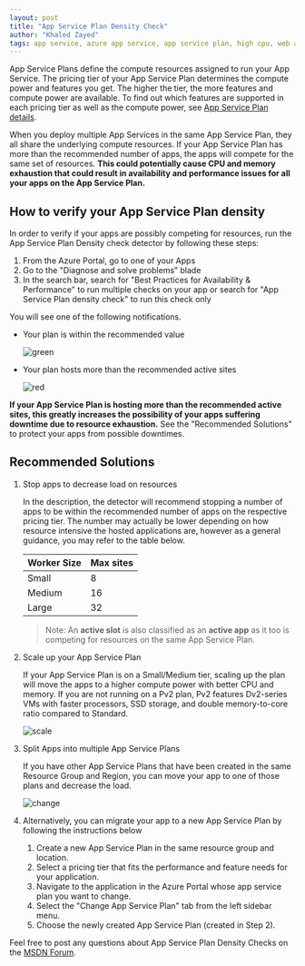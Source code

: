 ```yaml
---
layout: post
title: "App Service Plan Density Check"
author: "Khaled Zayed"
tags: app service, azure app service, app service plan, high cpu, web app, high memory, self-help, troubleshooting
---
```


App Service Plans define the compute resources assigned to run your App Service. The pricing tier of your App Service Plan determines the compute power and features you get. The higher the tier, the more features and compute power are available. To find out which features are supported in each pricing tier as well as the compute power, see [App Service Plan details](https://azure.microsoft.com/en-us/pricing/details/app-service/plans/).

When you deploy multiple App Services in the same App Service Plan, they all share the underlying compute resources. If your App Service Plan has more than the recommended number of apps, the apps will compete for the same set of resources. **This could potentially cause CPU and memory exhaustion that could result in availability and performance issues for all your apps on the App Service Plan.**

## How to verify your App Service Plan density

In order to verify if your apps are possibly competing for resources, run the App Service Plan Density check detector by following these steps:

1. From the Azure Portal, go to one of your Apps
2. Go to the "Diagnose and solve problems" blade
3. In the search bar, search for "Best Practices for Availability & Performance" to run multiple checks on your app or search for "App Service Plan density check" to run this check only

You will see one of the following notifications.

- Your plan is within the recommended value

    ![green]({{site.baseurl}}/media/2019/05/Green.JPG)

- Your plan hosts more than the recommended active sites

    ![red]({{site.baseurl}}/media/2019/05/red.png)

**If your App Service Plan is hosting more than the recommended active sites, this greatly increases the possibility of your apps suffering downtime due to resource exhaustion.** See the "Recommended Solutions" to protect your apps from possible downtimes.
## Recommended Solutions

1. Stop apps to decrease load on resources

    In the description, the detector will recommend stopping a number of apps to be within the recommended number of apps on the respective pricing tier. The number may actually be lower depending on how resource intensive the hosted applications are, however as a general guidance, you may refer to the table below.

    Worker Size | Max sites
    ----------- | ---
    Small       | 8
    Medium      | 16
    Large       | 32

    > Note: An **active slot** is also classified as an **active app** as it too is competing for resources on the same App Service Plan.

1. Scale up your App Service Plan

    If your App Service Plan is on a Small/Medium tier, scaling up the plan will move the apps to a higher compute power with better CPU and memory. If you are not running on a Pv2 plan, Pv2 features Dv2-series VMs with faster processors, SSD storage, and double memory-to-core ratio compared to Standard.

    ![scale]({{site.baseurl}}/media/2019/05/scale.png)

1. Split Apps into multiple App Service Plans

    If you have other App Service Plans that have been created in the same Resource Group and Region, you can move your app to one of those plans and decrease the load.

    ![change]({{site.baseurl}}/media/2019/05/change.png)

1. Alternatively, you can migrate your app to a new App Service Plan by following the instructions below
    1. Create a new App Service Plan in the same resource group and location.
    1. Select a pricing tier that fits the performance and feature needs for your application.
    1. Navigate to the application in the Azure Portal whose app service plan you want to change.
    1. Select the "Change App Service Plan" tab from the left sidebar menu.
    1. Choose the newly created App Service Plan (created in Step 2).

Feel free to post any questions about App Service Plan Density Checks on the [MSDN Forum](https://social.msdn.microsoft.com/forums/azure/en-US/home?forum=windowsazurewebsitespreview).

